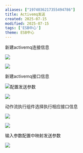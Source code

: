 ```yaml
---
aliases: ["1974036217355494786"]
title: Activemq发送
created: 2025-07-15
modified: 2025-07-15
tags: ['ESB中心']
theme: ESB中心
---
```


新建activemq连接信息

![](179d7892a940ce8a162929460411dc3e.jpg)

![](d4b4ef068e094a60a5c3746ef1c69e33.jpg)

新建activemq接口信息

![](3db577122f6af46f3e37142127cc40d2.jpg)配置发送参数

![](111f6674680e697ebd99a7b9255cd892.jpg)

动作流执行组件选择执行相应接口信息

![](1d83fd3ea074d46a1dc100c6938b675c.jpg)

![](51bd86c8791017e61c7559c2e26c242f.jpg)

输入参数配置中映射发送参数

![](fdd86655058226f27f07da8293d286e8.jpg)